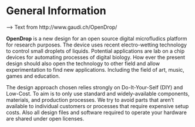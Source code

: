 <h1> General Information </h1>
--> Text from http://www.gaudi.ch/OpenDrop/

<b>OpenDrop</b> is a new design for an open source digital microfludics platform for research purposes. The device uses recent electro-wetting technology to control small droplets of liquids. Potential applications are lab on a chip devices for automating processes of digital biology. How ever the present design should also open the technology to other field and allow experimentation to find new applications. Including the field of art, music, games and education.

The design approach chosen relies strongly on Do-It-Your-Self (DIY) and Low-Cost. To aim is to only use standard and widely-available components, materials, and production processes. We try to avoid parts that aren’t available to individual customers or processes that require expensive setup costs. Also all design files and software required to operate your hardware are shared under open licenses.
